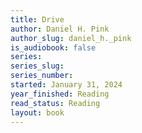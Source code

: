 ```yaml
---
title: Drive
author: Daniel H. Pink
author_slug: daniel_h._pink
is_audiobook: false
series: 
series_slug: 
series_number: 
started: January 31, 2024
year_finished: Reading
read_status: Reading
layout: book
---
```

